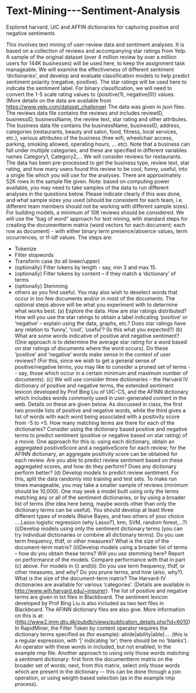 # Text-Mining---Sentiment-Analysis
Explored harvard, UIC and AFFIN dictionaries for capturing positive and negative sentiments

This involves text mining of user-review data and sentiment analyses. It is based on a
collection of reviews and accompanying star ratings from Yelp. A sample of the original dataset (over 4
million review by over a million users for 144K businesses) will be used here, to keep the assignment
task manageable. We will examine the effectiveness of different sentiment ‘dictionaries’, and develop
and evaluate classification models to help predict sentiment polarity (negative, positive).
The star ratings will be used here to indicate the sentiment label. For binary classification, we will need
to convert the 1-5 scale rating values to {positive(1), negative(0)} values.
(More details on the data are available from https://www.yelp.com/dataset_challenge)
The data was given in json files. The reviews data file contains the reviews and includes reviewID,
businessID, businessName, the review text, star rating and other attributes. The business data file
contains the businessName, businessID, address, categories (restaurants, beauty and salon, food,
fitness, local services, etc.), various attributes of the business (free wifi, wheelchair access, parking,
smoking allowed, operating hours, … etc). Note that a business can fall under multiple categories, and
these are specified in different variables names Category1, Category2,…
We will consider reviews for restaurants. The data has been pre-processed to get the business type,
review text, star rating, and how many users found this review to be cool, funny, useful, into a single file
which you will use for the analyses. There are approximately 52K rows in the sample file given.
Note: based on computing power available, you may need to take samples of the data to run different
analyses in the questions below. Please indicate clearly if this was done, and what sample sizes you used
(should be consistent for each team, i.e. different team members should not be working with different
sample sizes). For building models, a minimum of 10K reviews should be considered.
We will use the “bag of word” approach for text mining, with standard steps for creating the documentterm
matrix (word vectors for each document; each row as document) - with either binary term
presence/absence values, term occurrences, or tf-idf values. The steps are:
- Tokenize
- Filter stopwords
- Transform case (to all lower/upper)
- (optionally) Filter tokens by length - say, min 3 and max 15.
- (optionally) Filter tokens by content – if they match a ‘dictionary’ of terms
- (optionally) Stemming
- others as you find useful.
You may also wish to deselect words that occur in too few documents and/or in most of the documents.
The optional steps above will be what you experiment with to determine what works best.
(a) Explore the data.
How are star ratings distributed? How will you use the star ratings to obtain a label indicating
‘positive’ or ‘negative’ – explain using the data, graphs, etc.?
Does star ratings have any relation to ‘funny’, ‘cool’, ‘useful’? (Is this what you expected?)
(b) What are some words indicative of positive and negative sentiment? (One approach is to determine
the average star rating for a word based on star ratings of documents where the word occurs). Do
these ‘positive’ and ‘negative’ words make sense in the context of user reviews?
(For this, since we wish to get a general sense of positive/negative terms, you may like to consider a
pruned set of terms -- say, those which occur in a certain minimum and maximum number of
documents).
(c) We will use consider three dictionaries – the Harvard IV dictionary of positive and negative terms,
the extended sentiment lexicon developed by Prof Bing Liu of UIC-CS, and the AFINN dictionary
which includes words commonly used in user-generated content in the web. Details on these are
given below. As discussed in class, the first two provide lists of positive and negative words, while
the third gives a list of words with each word being associated with a positivity score from -5 to +5.
How many matching terms are there for each of the dictionaries?
Consider using the dictionary based positive and negative terms to predict sentiment (positive or
negative based on star rating) of a movie. One approach for this is: using each dictionary, obtain an
aggregated positiveScore and a negativeScore for each review; for the AFINN dictionary, an
aggregate positivity score can be obtained for each review. Are you able to predict review sentiment
based on these aggregated scores, and how do they perform? Does any dictionary perform better?
(d) Develop models to predict review sentiment.
For this, split the data randomly into training and test sets. To make run times manageable, you may
take a smaller sample of reviews (minimum should be 10,000).
One may seek a model built using only the terms matching any or all of the sentiment dictionaries,
or by using a broader list of terms (the idea here being, maybe words other than only the dictionary
terms can be useful). You should develop at least three different types of models (Naïve Bayes, and
two others of your choice ….Lasso logistic regression (why Lasso?), knn, SVM, random forest,…?)
(i)Develop models using only the sentiment dictionary terms (you can try individual dictionaries or
combine all dictionary terms). Do you use term frequency, tfidf, or other measures? What is the
size of the document-term matrix?
(ii)Develop models using a broader list of terms – how do you obtain these terms? Will you use
stemming here?
Report on performance of the models. Compare performance with that in part (c) above.
For models in (i) and(ii): Do you use term frequency, tfidf, or other measures, and why? Do you
prune terms, and how (also, why?). What is the size of the document-term matrix?
The Harvard-IV dictionaries are available for various ‘categories’. (Details are available in
http://www.wjh.harvard.edu/~inquirer). The list of positive and negative terms are given in txt files in
Blackboard. The sentiment lexicon developed by Prof Bing Liu is also included as two text files in
Blackboard. The AFINN dictionary files are also give. More information on this is at:
(http://www2.imm.dtu.dk/pubdb/views/publication_details.php?id=6010)
In RapidMiner, the Filter Token by content operator requires the dictionary terms specified as (for
example): abide|ability|able|…. (this is a regular expression, with ‘|’ indicating ‘or’; there should be no
‘blanks’). An operator with these words in included, but not enabled, in the example rmp file.
Another approach to using only those words matching a sentiment dictionary: first form the documentterm
matrix on the broader set of words; next, from this matrix, select only those words which are
present in the dictionary -- this can be done through a join operation, or using weight-based selection
(as in the example rmp process).
